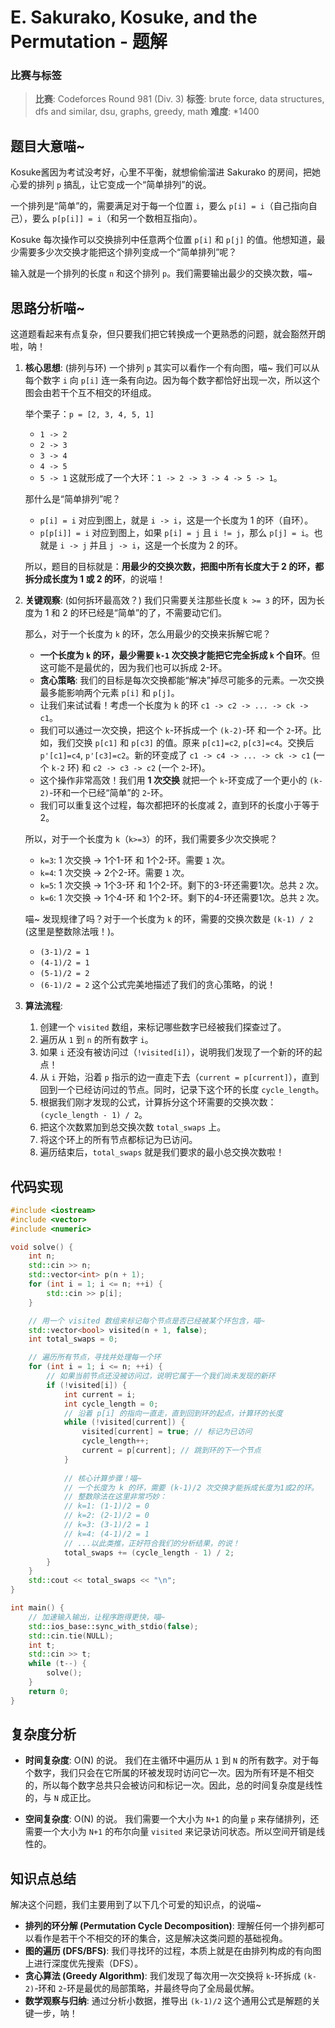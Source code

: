 # E. Sakurako, Kosuke, and the Permutation - 题解

### 比赛与标签
> **比赛**: Codeforces Round 981 (Div. 3)
> **标签**: brute force, data structures, dfs and similar, dsu, graphs, greedy, math
> **难度**: *1400

## 题目大意喵~
Kosuke酱因为考试没考好，心里不平衡，就想偷偷溜进 Sakurako 的房间，把她心爱的排列 `p` 搞乱，让它变成一个“简单排列”的说。

一个排列是“简单”的，需要满足对于每一个位置 `i`，要么 `p[i] = i`（自己指向自己），要么 `p[p[i]] = i`（和另一个数相互指向）。

Kosuke 每次操作可以交换排列中任意两个位置 `p[i]` 和 `p[j]` 的值。他想知道，最少需要多少次交换才能把这个排列变成一个“简单排列”呢？

输入就是一个排列的长度 `n` 和这个排列 `p`。我们需要输出最少的交换次数，喵~

## 思路分析喵~
这道题看起来有点复杂，但只要我们把它转换成一个更熟悉的问题，就会豁然开朗啦，呐！

1.  **核心思想**: (排列与环)
    一个排列 `p` 其实可以看作一个有向图，喵~ 我们可以从每个数字 `i` 向 `p[i]` 连一条有向边。因为每个数字都恰好出现一次，所以这个图会由若干个互不相交的环组成。

    举个栗子：`p = [2, 3, 4, 5, 1]`
    - `1 -> 2`
    - `2 -> 3`
    - `3 -> 4`
    - `4 -> 5`
    - `5 -> 1`
    这就形成了一个大环：`1 -> 2 -> 3 -> 4 -> 5 -> 1`。

    那什么是“简单排列”呢？
    - `p[i] = i` 对应到图上，就是 `i -> i`，这是一个长度为 1 的环（自环）。
    - `p[p[i]] = i` 对应到图上，如果 `p[i] = j` 且 `i != j`，那么 `p[j] = i`。也就是 `i -> j` 并且 `j -> i`，这是一个长度为 2 的环。

    所以，题目的目标就是：**用最少的交换次数，把图中所有长度大于 2 的环，都拆分成长度为 1 或 2 的环**，的说喵！

2.  **关键观察**: (如何拆环最高效？)
    我们只需要关注那些长度 `k >= 3` 的环，因为长度为 1 和 2 的环已经是“简单”的了，不需要动它们。

    那么，对于一个长度为 `k` 的环，怎么用最少的交换来拆解它呢？
    - **一个长度为 `k` 的环，最少需要 `k-1` 次交换才能把它完全拆成 `k` 个自环**。但这可能不是最优的，因为我们也可以拆成 2-环。
    - **贪心策略**: 我们的目标是每次交换都能“解决”掉尽可能多的元素。一次交换最多能影响两个元素 `p[i]` 和 `p[j]`。
    - 让我们来试试看！考虑一个长度为 `k` 的环 `c1 -> c2 -> ... -> ck -> c1`。
    - 我们可以通过一次交换，把这个 `k`-环拆成一个 `(k-2)`-环 和一个 `2`-环。比如，我们交换 `p[c1]` 和 `p[c3]` 的值。原来 `p[c1]=c2`, `p[c3]=c4`。交换后 `p'[c1]=c4`, `p'[c3]=c2`。新的环变成了 `c1 -> c4 -> ... -> ck -> c1` (一个 `k-2` 环) 和 `c2 -> c3 -> c2` (一个 `2`-环)。
    - 这个操作非常高效！我们用 **1 次交换** 就把一个 `k`-环变成了一个更小的 `(k-2)`-环和一个已经“简单”的 `2`-环。
    - 我们可以重复这个过程，每次都把环的长度减 2，直到环的长度小于等于 2。

    所以，对于一个长度为 `k`（`k>=3`）的环，我们需要多少次交换呢？
    - `k=3`: 1 次交换 -> 1个1-环 和 1个2-环。需要 `1` 次。
    - `k=4`: 1 次交换 -> 2个2-环。需要 `1` 次。
    - `k=5`: 1 次交换 -> 1个3-环 和 1个2-环。剩下的3-环还需要1次。总共 `2` 次。
    - `k=6`: 1 次交换 -> 1个4-环 和 1个2-环。剩下的4-环还需要1次。总共 `2` 次。

    喵~ 发现规律了吗？对于一个长度为 `k` 的环，需要的交换次数是 `(k-1) / 2` (这里是整数除法哦！)。
    - `(3-1)/2 = 1`
    - `(4-1)/2 = 1`
    - `(5-1)/2 = 2`
    - `(6-1)/2 = 2`
    这个公式完美地描述了我们的贪心策略，的说！

3.  **算法流程**:
    1.  创建一个 `visited` 数组，来标记哪些数字已经被我们探查过了。
    2.  遍历从 `1` 到 `n` 的所有数字 `i`。
    3.  如果 `i` 还没有被访问过（`!visited[i]`），说明我们发现了一个新的环的起点！
    4.  从 `i` 开始，沿着 `p` 指示的边一直走下去（`current = p[current]`），直到回到一个已经访问过的节点。同时，记录下这个环的长度 `cycle_length`。
    5.  根据我们刚才发现的公式，计算拆分这个环需要的交换次数：`(cycle_length - 1) / 2`。
    6.  把这个次数累加到总交换次数 `total_swaps` 上。
    7.  将这个环上的所有节点都标记为已访问。
    8.  遍历结束后，`total_swaps` 就是我们要求的最小总交换次数啦！

## 代码实现
```cpp
#include <iostream>
#include <vector>
#include <numeric>

void solve() {
    int n;
    std::cin >> n;
    std::vector<int> p(n + 1);
    for (int i = 1; i <= n; ++i) {
        std::cin >> p[i];
    }

    // 用一个 visited 数组来标记每个节点是否已经被某个环包含，喵~
    std::vector<bool> visited(n + 1, false);
    int total_swaps = 0;

    // 遍历所有节点，寻找并处理每一个环
    for (int i = 1; i <= n; ++i) {
        // 如果当前节点还没被访问过，说明它属于一个我们尚未发现的新环
        if (!visited[i]) {
            int current = i;
            int cycle_length = 0;
            // 沿着 p[i] 的指向一直走，直到回到环的起点，计算环的长度
            while (!visited[current]) {
                visited[current] = true; // 标记为已访问
                cycle_length++;
                current = p[current]; // 跳到环的下一个节点
            }
            
            // 核心计算步骤！喵~
            // 一个长度为 k 的环，需要 (k-1)/2 次交换才能拆成长度为1或2的环。
            // 整数除法在这里非常巧妙：
            // k=1: (1-1)/2 = 0
            // k=2: (2-1)/2 = 0
            // k=3: (3-1)/2 = 1
            // k=4: (4-1)/2 = 1
            // ...以此类推，正好符合我们的分析结果，的说！
            total_swaps += (cycle_length - 1) / 2;
        }
    }
    std::cout << total_swaps << "\n";
}

int main() {
    // 加速输入输出，让程序跑得更快，喵~
    std::ios_base::sync_with_stdio(false);
    std::cin.tie(NULL);
    int t;
    std::cin >> t;
    while (t--) {
        solve();
    }
    return 0;
}
```

## 复杂度分析
- **时间复杂度**: O(N) 的说。
  我们在主循环中遍历从 `1` 到 `N` 的所有数字。对于每个数字，我们只会在它所属的环被发现时访问它一次。因为所有环是不相交的，所以每个数字总共只会被访问和标记一次。因此，总的时间复杂度是线性的，与 `N` 成正比。

- **空间复杂度**: O(N) 的说。
  我们需要一个大小为 `N+1` 的向量 `p` 来存储排列，还需要一个大小为 `N+1` 的布尔向量 `visited` 来记录访问状态。所以空间开销是线性的。

## 知识点总结
解决这个问题，我们主要用到了以下几个可爱的知识点，的说喵~
- **排列的环分解 (Permutation Cycle Decomposition)**: 理解任何一个排列都可以看作是若干个不相交的环的集合，这是解决这类问题的基础视角。
- **图的遍历 (DFS/BFS)**: 我们寻找环的过程，本质上就是在由排列构成的有向图上进行深度优先搜索（DFS）。
- **贪心算法 (Greedy Algorithm)**: 我们发现了每次用一次交换将 `k`-环拆成 `(k-2)`-环和 `2`-环是最优的局部策略，并最终导向了全局最优解。
- **数学观察与归纳**: 通过分析小数据，推导出 `(k-1)/2` 这个通用公式是解题的关键一步，呐！